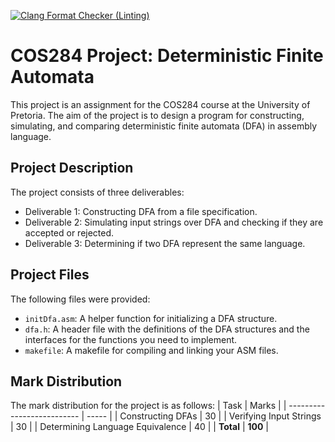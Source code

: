 [![Clang Format Checker (Linting)](https://github.com/Donatello-Carboni/COS284-Project/actions/workflows/superLinter.yml/badge.svg)](https://github.com/Donatello-Carboni/COS284-Project/actions/workflows/superLinter.yml)
# COS284 Project: Deterministic Finite Automata
This project is an assignment for the COS284 course at the University of Pretoria. The aim of the project is to design a program for constructing, simulating, and comparing deterministic finite automata (DFA) in assembly language.

## Project Description
The project consists of three deliverables:
- Deliverable 1: Constructing DFA from a file specification.
- Deliverable 2: Simulating input strings over DFA and checking if they are accepted or rejected.
- Deliverable 3: Determining if two DFA represent the same language.

## Project Files
The following files were provided:
- `initDfa.asm`: A helper function for initializing a DFA structure.
- `dfa.h`: A header file with the definitions of the DFA structures and the interfaces for the functions you need to implement.
- `makefile`: A makefile for compiling and linking your ASM files.

## Mark Distribution
The mark distribution for the project is as follows:
| Task                       | Marks |
| -------------------------- | ----- |
| Constructing DFAs          | 30    |
| Verifying Input Strings    | 30    |
| Determining Language Equivalence | 40    |
| **Total**                  | **100**   |
